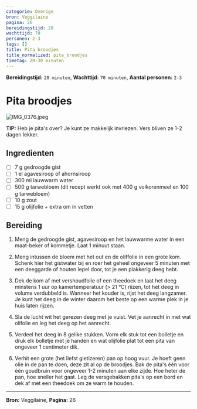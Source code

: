 ```yaml
---
categorie: Overige
bron: Veggilaine
pagina: 26
bereidingstijd: 20
wachttijd: 70
personen: 2-3
tags: []
title: Pita broodjes
title_normalized: pita_broodjes
timetag: 20-30 minuten
---
```

**Bereidingstijd:** ```20 minuten```, **Wachttijd:** ```70 minuten```, **Aantal personen:** ```2-3```

# Pita broodjes

![IMG_0376.jpeg](../../_resources/IMG_0376.jpeg)


<b-notice>**TIP:** Heb je pita's over? Je kunt ze makkelijk invriezen. Vers bliven ze 1-2 dagen lekker.</b-notice>

## Ingredienten

- [ ] 7 g gedroogde gist
- [ ] 1 el agavesiroop of ahornsiroop
- [ ] 300 ml lauwwarm water
- [ ] 500 g tarwebloem (dit recept werkt ook met 400 g volkorenmeel en 100 g tarwebloem)
- [ ] 10 g zout
- [ ] 15 g olijfolie + extra om in vetten

## Bereiding

1.  Meng de gedroogde gist, agavesiroop en het lauwwarme water in een maat-beker of kommetje. Laat 1 minuut staan.
    
2.  Meng intussen de bloem met het out en de oliffolie in een grote kom. Schenk hier het gistwater bij en roer het geheel ongeveer 5 minuten met een deeggarde of houten lepel door, tot je een plakkerig deeg hebt.
    
3.  Dek de kom af met vershoudfolie of een theedoek en laat het deeg minstens 1 uur op kamertemperatuur (> 21 °C) riizen, tot het deeg in volume verdubbeld is. Wanneer het kouder is, rijst het deeg langzamer. Je kunt het deeg in de winter daarom het beste op een warme plek in je huis laten rijzen.
    
4.  Sla de lucht wit het gerezen deeg met je vuist. Vet je aanrecht in met wat olifolie en leg het deeg op het aanrecht.
    
5.  Verdeel het deeg in 8 gelike stukken. Vorm elk stuk tot een bolletje en druk elk bolletje met je handen en wat olijfolie plat tot een pita van ongeveer 1 centimeter dik.
    
6.  Verhit een grote (het liefst gietizeren) pan op hoog vuur. Je hoeft geen olie in de pan te doen, deze zit al op de broodjes. Bak de pita's één voor één goudbruin voor ongeveer 1-2 minuten aan elke zijde. Hoe heter de pan, hoe sneller het gaat. Leg de versgebakken pita's op een bord en dek af met een theedoek om ze warm te houden.

***
**Bron:** Veggilaine, **Pagina:** 26